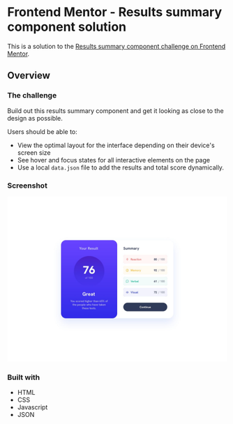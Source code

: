 # Frontend Mentor - Results summary component solution

This is a solution to the [Results summary component challenge on Frontend Mentor](https://www.frontendmentor.io/challenges/results-summary-component-CE_K6s0maV). 

## Overview

### The challenge

Build out this results summary component and get it looking as close to the design as possible.

Users should be able to:

- View the optimal layout for the interface depending on their device's screen size
- See hover and focus states for all interactive elements on the page
- Use a local `data.json` file to add the results and total score dynamically.

### Screenshot

![](./design/desktop-design.jpg)

### Built with

- HTML
- CSS 
- Javascript
- JSON

